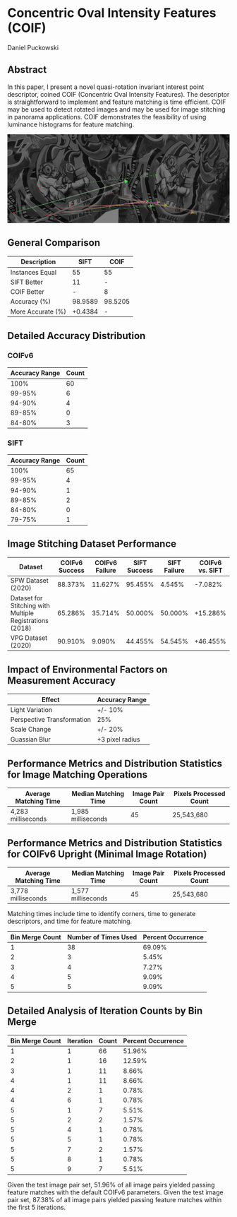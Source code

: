# Concentric Oval Intensity Features (COIF)

Daniel Puckowski

## Abstract

In this paper, I present a novel quasi-rotation invariant interest point descriptor, coined COIF (Concentric Oval Intensity Features). The descriptor is straightforward to implement and feature matching is time efficient. COIF may be used to detect rotated images and may be used for image stitching in panorama applications. COIF demonstrates the feasibility of using luminance histograms for feature matching.

![Example COIFv6 Result](https://raw.githubusercontent.com/puckowski/coif/master/Result_COIFv6.png)

## General Comparison

| Description       | SIFT   | COIF   |
|-------------------|--------|--------|
| Instances Equal   | 55     | 55     |
| SIFT Better       | 11     | -      |
| COIF Better       | -      | 8      |
| Accuracy (%)      | 98.9589| 98.5205|
| More Accurate (%) | +0.4384| -      |

## Detailed Accuracy Distribution

### COIFv6

| Accuracy Range | Count |
|----------------|-------|
| 100%           | 60    |
| 99-95%         | 6     |
| 94-90%         | 4     |
| 89-85%         | 0     |
| 84-80%         | 3     |

### SIFT

| Accuracy Range | Count |
|----------------|-------|
| 100%           | 65    |
| 99-95%         | 4     |
| 94-90%         | 1     |
| 89-85%         | 2     |
| 84-80%         | 0     |
| 79-75%         | 1     |

## Image Stitching Dataset Performance

| Dataset                                                  | COIFv6 Success | COIFv6 Failure | SIFT Success | SIFT Failure | COIFv6 vs. SIFT |
|----------------------------------------------------------|----------------|----------------|--------------|--------------|-----------------|
| SPW Dataset (2020)                                       | 88.373%        | 11.627%        | 95.455%      | 4.545%       | -7.082%         |
| Dataset for Stitching with Multiple Registrations (2018) | 65.286%        | 35.714%        | 50.000%      | 50.000%      | +15.286%        |
| VPG Dataset (2020)                                       | 90.910%        | 9.090%         | 44.455%      | 54.545%      | +46.455%        |

## Impact of Environmental Factors on Measurement Accuracy

| Effect                     | Accuracy Range  |
|----------------------------|-----------------|
| Light Variation            | +/- 10%         |
| Perspective Transformation | 25%             |
| Scale Change               | +/- 20%         |
| Guassian Blur              | +3 pixel radius |

## Performance Metrics and Distribution Statistics for Image Matching Operations

| Average Matching Time | Median Matching Time | Image Pair Count | Pixels Processed Count |
|-----------------------|----------------------|------------------|------------------------|
| 4,283 milliseconds    | 1,985 milliseconds   | 45               | 25,543,680             |

## Performance Metrics and Distribution Statistics for COIFv6 Upright (Minimal Image Rotation)

| Average Matching Time | Median Matching Time | Image Pair Count | Pixels Processed Count |
|-----------------------|----------------------|------------------|------------------------|
| 3,778 milliseconds    | 1,577 milliseconds   | 45               | 25,543,680             |

Matching times include time to identify corners, time to generate descriptors, and time for feature matching.

| Bin Merge Count | Number of Times Used | Percent Occurrence |
|-----------------|----------------------|--------------------|
| 1               | 38                   | 69.09%             |
| 2               | 3                    | 5.45%              |
| 3               | 4                    | 7.27%              |
| 4               | 5                    | 9.09%              |
| 5               | 5                    | 9.09%              |

## Detailed Analysis of Iteration Counts by Bin Merge

| Bin Merge Count | Iteration | Count | Percent Occurrence |
|-----------------|-----------|-------|--------------------|
| 1               | 1         | 66    | 51.96%             |
| 2               | 1         | 16    | 12.59%             |
| 3               | 1         | 11    | 8.66%              |
| 4               | 1         | 11    | 8.66%              |
| 4               | 2         | 1     | 0.78%              |
| 4               | 6         | 1     | 0.78%              |
| 5               | 1         | 7     | 5.51%              |
| 5               | 2         | 2     | 1.57%              |
| 5               | 4         | 1     | 0.78%              |
| 5               | 5         | 1     | 0.78%              |
| 5               | 7         | 2     | 1.57%              |
| 5               | 8         | 1     | 0.78%              |
| 5               | 9         | 7     | 5.51%              |

Given the test image pair set, 51.96% of all image pairs yielded passing feature matches with the default COIFv6 parameters.
Given the test image pair set, 87.38% of all image pairs yielded passing feature matches within the first 5 iterations.
